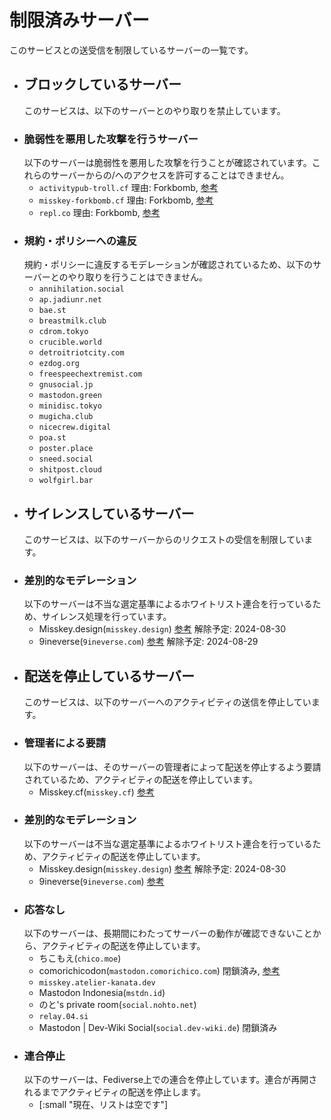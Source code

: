 # 制限済みサーバー
このサービスとの送受信を制限しているサーバーの一覧です。
- ## ブロックしているサーバー
  このサービスは、以下のサーバーとのやり取りを禁止しています。
- ### 脆弱性を悪用した攻撃を行うサーバー
  以下のサーバーは脆弱性を悪用した攻撃を行うことが確認されています。これらのサーバーからの/へのアクセスを許可することはできません。
	- `activitypub-troll.cf`
	  理由: Forkbomb, [参考](https://misskey.io/notes/98bjfxxwv1)
	- `misskey-forkbomb.cf`
	  理由: Forkbomb, [参考](https://misskey.io/notes/98bjfxxwv1)
	- `repl.co`
	  理由: Forkbomb, [参考](https://misskey.io/notes/98bjfxxwv1)
- ### 規約・ポリシーへの違反
  規約・ポリシーに違反するモデレーションが確認されているため、以下のサーバーとのやり取りを行うことはできません。
	- `annihilation.social`
	- `ap.jadiunr.net`
	- `bae.st`
	- `breastmilk.club`
	- `cdrom.tokyo`
	- `crucible.world`
	- `detroitriotcity.com`
	- `ezdog.org`
	- `freespeechextremist.com`
	- `gnusocial.jp`
	- `mastodon.green`
	- `minidisc.tokyo`
	- `mugicha.club`
	- `nicecrew.digital`
	- `poa.st`
	- `poster.place`
	- `sneed.social`
	- `shitpost.cloud`
	- `wolfgirl.bar`
- ## サイレンスしているサーバー
  このサービスは、以下のサーバーからのリクエストの受信を制限しています。
- ### 差別的なモデレーション
  以下のサーバーは不当な選定基準によるホワイトリスト連合を行っているため、サイレンス処理を行っています。
	- Misskey.design(`misskey.design`)
	  [参考](https://misskey.design/notes/9prwvf7u6d)
	  解除予定: 2024-08-30
	- 9ineverse(`9ineverse.com`)
	  [参考](https://9ineverse.com/notes/9pt9tov37f)
	  解除予定: 2024-08-29
- ## 配送を停止しているサーバー
  このサービスは、以下のサーバーへのアクティビティの送信を停止しています。
- ### 管理者による要請
  以下のサーバーは、そのサーバーの管理者によって配送を停止するよう要請されているため、アクティビティの配送を停止しています。
	- Misskey.cf(`misskey.cf`)
	  [参考](https://misskey.io/notes/9gcdr0blkh)
- ### 差別的なモデレーション
  以下のサーバーは不当な選定基準によるホワイトリスト連合を行っているため、アクティビティの配送を停止しています。
	- Misskey.design(`misskey.design`)
	  [参考](https://misskey.design/notes/9prwvf7u6d)
	  解除予定: 2024-08-30
	- 9ineverse(`9ineverse.com`)
	  [参考](https://9ineverse.com/notes/9qcf3o51m1)
- ### 応答なし
  以下のサーバーは、長期間にわたってサーバーの動作が確認できないことから、アクティビティの配送を停止しています。
	- ちこもえ(`chico.moe`)
	- comorichicodon(`mastodon.comorichico.com`)
	  閉鎖済み, [参考](https://geoplanetary.net/notes/9ho0vj6o72)
	- `misskey.atelier-kanata.dev`
	- Mastodon Indonesia(`mstdn.id`)
	- のと's private room(`social.nohto.net`)
	- `relay.04.si`
	- Mastodon | Dev-Wiki Social(`social.dev-wiki.de`)
	  閉鎖済み
- ### 連合停止
  以下のサーバーは、Fediverse上での連合を停止しています。連合が再開されるまでアクティビティの配送を停止します。
	- [:small "現在、リストは空です"]